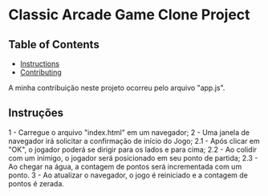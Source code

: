 # Classic Arcade Game Clone Project

## Table of Contents

- [Instructions](#instructions)
- [Contributing](#contributing)

A minha contribuição neste projeto ocorreu pelo arquivo "app.js".

## Instruções
1 - Carregue o arquivo "index.html" em um navegador;
2 - Uma janela de navegador irá solicitar a confirmação de início do Jogo;
2.1 - Após clicar em "OK", o jogador poderá se dirigir para os lados e para cima;
2.2 - Ao colidir com um inimigo, o jogador será posicionado em seu ponto de partida;
2.3 - Ao chegar na água, a contagem de pontos será incrementada com um ponto.
3 - Ao atualizar o navegador, o jogo é reiniciado e a contagem de pontos é zerada.
